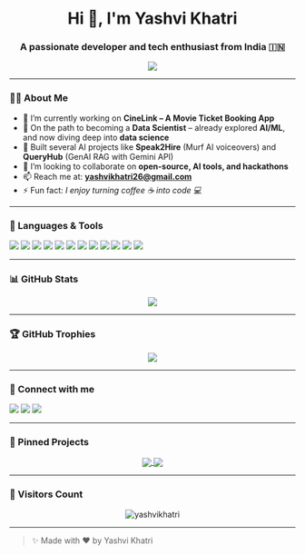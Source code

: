 <!-- Profile README Template by ChatGPT -->

<h1 align="center">Hi 👋, I'm Yashvi Khatri</h1>
<h3 align="center">A passionate developer and tech enthusiast from India 🇮🇳</h3>

<p align="center">
  <img src="https://readme-typing-svg.herokuapp.com/?lines=Full-stack+Developer;AI/ML+Developer;Tech+Explorer;Hackathon+Lover&center=true&width=440&height=45">
</p>

---

### 👩‍💻 About Me

- 🔭 I’m currently working on **CineLink – A Movie Ticket Booking App**
- 🌱 On the path to becoming a **Data Scientist** – already explored **AI/ML**, and now diving deep into **data science**
- 🤖 Built several AI projects like **Speak2Hire** (Murf AI voiceovers) and **QueryHub** (GenAI RAG with Gemini API)
- 👯 I’m looking to collaborate on **open-source, AI tools, and hackathons**
- 📫 Reach me at: **yashvikhatri26@gmail.com**
- ⚡ Fun fact: *I enjoy turning coffee ☕ into code 💻*

---

### 🚀 Languages & Tools

<p align="left">
  <img src="https://img.shields.io/badge/AI/ML-F7931E?style=for-the-badge&logo=opencv&logoColor=white"/>
  <img src="https://img.shields.io/badge/LLM-FF6F61?style=for-the-badge&logo=openai&logoColor=white"/>
  <img src="https://img.shields.io/badge/Python-FFD43B?style=for-the-badge&logo=python&logoColor=blue"/>
  <img src="https://img.shields.io/badge/Dart-0175C2?style=for-the-badge&logo=dart&logoColor=white"/>
  <img src="https://img.shields.io/badge/Flutter-02569B?style=for-the-badge&logo=flutter&logoColor=white"/>
  <img src="https://img.shields.io/badge/Java-ED8B00?style=for-the-badge&logo=java&logoColor=white"/>
  <img src="https://img.shields.io/badge/Next.js-black?style=for-the-badge&logo=next.js&logoColor=white"/>
  <img src="https://img.shields.io/badge/React-61DAFB?style=for-the-badge&logo=react&logoColor=black"/>
  <img src="https://img.shields.io/badge/Node.js-339933?style=for-the-badge&logo=node.js&logoColor=white"/>
  <img src="https://img.shields.io/badge/MySQL-4479A1?style=for-the-badge&logo=mysql&logoColor=white"/>
  <img src="https://img.shields.io/badge/Firebase-FFCA28?style=for-the-badge&logo=firebase&logoColor=black"/>
  <img src="https://img.shields.io/badge/MongoDB-4EA94B?style=for-the-badge&logo=mongodb&logoColor=white"/>
</p>

---

### 📊 GitHub Stats

<p align="center">
  <img src="https://github-readme-stats.vercel.app/api?username=codebyyashvi&show_icons=true&theme=tokyonight&hide_title=true" />
</p>

---

### 🏆 GitHub Trophies

<p align="center">
  <img src="https://github-profile-trophy.vercel.app/?username=codebyyashvi&theme=monokai&no-frame=true&row=1&column=6" />
</p>

---

### 🔗 Connect with me

<p align="left">
  <a href="https://www.linkedin.com/in/yashvi-khatri-09104b290/" target="_blank"><img src="https://img.shields.io/badge/LinkedIn-%230077B5.svg?&style=for-the-badge&logo=linkedin&logoColor=white"/></a>
  <a href="mailto:yashvikhatri26@gmail.com"><img src="https://img.shields.io/badge/Gmail-D14836?style=for-the-badge&logo=gmail&logoColor=white"/></a>
  <a href="https://x.com/KhatriYash80116" target="_blank">
    <img src="https://img.shields.io/badge/Twitter-1DA1F2?style=for-the-badge&logo=twitter&logoColor=white"/>
  </a>
</p>

---

### 📌 Pinned Projects

<p align="center">
  <a href="https://github.com/codebyyashvi/Speak2Hire">
    <img align="center" src="https://github-readme-stats.vercel.app/api/pin/?username=codebyyashvi&repo=Speak2Hire&theme=tokyonight" />
  </a>
  <a href="https://github.com/codebyyashvi/QueryHub">
    <img align="center" src="https://github-readme-stats.vercel.app/api/pin/?username=codebyyashvi&repo=QueryHub&theme=tokyonight" />
  </a>
</p>

---

### 🎉 Visitors Count

<p align="center">
  <img src="https://komarev.com/ghpvc/?username=codebyyashvi&label=Profile%20views&color=0e75b6&style=flat" alt="yashvikhatri" />
</p>

---

> ✨ Made with ❤️ by Yashvi Khatri
